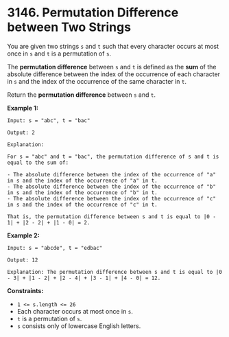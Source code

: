 # 3146. Permutation Difference between Two Strings

You are given two strings `s` and `t` such that every character occurs at most once in `s` and `t` is a permutation of `s`.

The **permutation difference** between `s` and `t` is defined as the **sum** of the absolute difference between the index of the occurrence of each character in `s` and the index of the occurrence of the same character in `t`.

Return the **permutation difference** between `s` and `t`.

**Example 1:**

```()
Input: s = "abc", t = "bac"

Output: 2

Explanation:

For s = "abc" and t = "bac", the permutation difference of s and t is equal to the sum of:

- The absolute difference between the index of the occurrence of "a" in s and the index of the occurrence of "a" in t.
- The absolute difference between the index of the occurrence of "b" in s and the index of the occurrence of "b" in t.
- The absolute difference between the index of the occurrence of "c" in s and the index of the occurrence of "c" in t.

That is, the permutation difference between s and t is equal to |0 - 1| + |2 - 2| + |1 - 0| = 2.
```

**Example 2:**

```()
Input: s = "abcde", t = "edbac"

Output: 12

Explanation: The permutation difference between s and t is equal to |0 - 3| + |1 - 2| + |2 - 4| + |3 - 1| + |4 - 0| = 12.
```

**Constraints:**

- `1 <= s.length <= 26`
- Each character occurs at most once in `s`.
- `t` is a permutation of `s`.
- `s` consists only of lowercase English letters.

